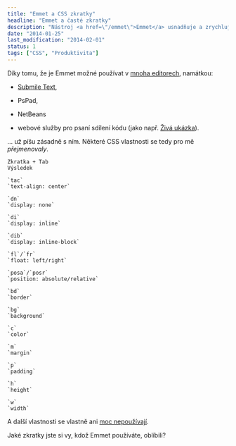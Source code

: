 ```yaml
---
title: "Emmet a CSS zkratky"
headline: "Emmet a časté zkratky"
description: "Nástroj <a href=\"/emmet\">Emmet</a> usnadňuje a zrychluje psaní HTML/CSS kódu. Seznam často používaných zkratek."
date: "2014-01-25"
last_modification: "2014-02-01"
status: 1
tags: ["CSS", "Produktivita"]
---
```


Díky tomu, že je Emmet možné používat v [mnoha editorech](http://emmet.io/download/), namátkou:

  - [Submile Text](/sublime-text),

  - PsPad,

  - NetBeans

  - webové služby pro psaní sdílení kódu (jako např. [Živá ukázka](http://kod.djpw.cz)).

… už píšu zásadně s ním. Některé CSS vlastnosti se tedy pro mě *přejmenovaly*.

    Zkratka + Tab
    Výsledek

    `tac`
    `text-align: center`

    `dn`
    `display: none`

    `di`
    `display: inline`

    `dib`
    `display: inline-block`

    `fl`/`fr`
    `float: left/right`

    `posa`/`posr`
    `position: absolute/relative`

    `bd`
    `border`

    `bg`
    `background`

    `c`
    `color`

    `m`
    `margin`

    `p`
    `padding`

    `h`
    `height`

    `w`
    `width`

A další vlastnosti se vlastně ani [moc nepoužívají](/cetnost-css).

Jaké zkratky jste si vy, kdož Emmet používáte, oblíbili?